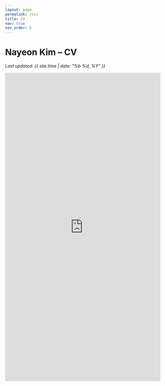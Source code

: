 ```yaml
---
layout: page
permalink: /cv/
title: CV
nav: true
nav_order: 5
---
```

<style>
  h1.post-title {
    display: none;
  }


  .cv-container {
    width: 100%;
    height: 1000px; 
    border: 1px solid #ddd;
  }


</style>

<h1>Nayeon Kim – CV</h1>

<p><em>Last updated: {{ site.time | date: "%b %d, %Y" }}</em></p>

<div class="cv-container">
  <iframe
    src="https://docs.google.com/gview?url={{ site.url }}{{ site.baseurl }}/assets/pdf/Nayeon_Kim_CV_250724.pdf&embedded=true"
    width="100%"
    height="100%"
    style="border: none;">
  </iframe>
</div>

